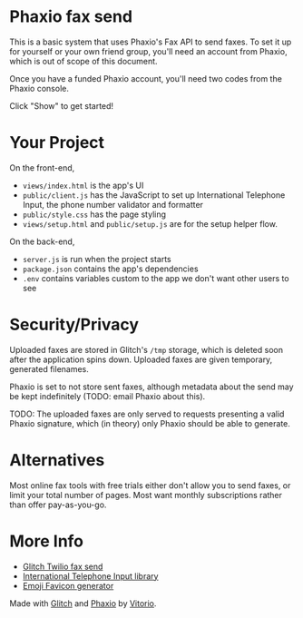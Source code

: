 # Phaxio fax send

This is a basic system that uses Phaxio's Fax API to send faxes. To set it up for yourself or your own friend group, you'll need an account from Phaxio, which is out of scope of this document.

Once you have a funded Phaxio account, you'll need two codes from the Phaxio console.

Click "Show" to get started!

# Your Project

On the front-end,
* `views/index.html` is the app's UI
* `public/client.js` has the JavaScript to set up International Telephone Input, the phone number validator and formatter
* `public/style.css` has the page styling
* `views/setup.html` and `public/setup.js` are for the setup helper flow.

On the back-end,
* `server.js` is run when the project starts
* `package.json` contains the app's dependencies
* `.env` contains variables custom to the app we don't want other users to see

# Security/Privacy

Uploaded faxes are stored in Glitch's `/tmp` storage, which is deleted soon after the application spins down.  Uploaded faxes are given temporary, generated filenames.

Phaxio is set to not store sent faxes, although metadata about the send may be kept indefinitely (TODO: email Phaxio about this).

TODO: The uploaded faxes are only served to requests presenting a valid Phaxio signature, which (in theory) only Phaxio should be able to generate.

# Alternatives

Most online fax tools with free trials either don't allow you to send faxes, or limit your total number of pages.  Most want monthly subscriptions rather than offer pay-as-you-go.

# More Info

* [Glitch Twilio fax send](https://glitch.com/~xoxo-fax-send)
* [International Telephone Input library](https://intl-tel-input.com)
* [Emoji Favicon generator](https://favicon.io/emoji-favicons/)

Made with [Glitch](https://glitch.com) and [Phaxio](https://www.phaxio.com) by [Vitorio](http://vitor.io).
